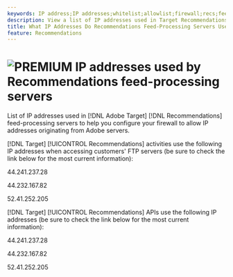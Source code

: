 ```yaml
---
keywords: IP address;IP addresses;whitelist;allowlist;firewall;recs;feed;servers;adobe marketing cloud;recommendations
description: View a list of IP addresses used in Target Recommendations feed-processing servers to help you configure your firewall to allow IP addresses originating from Adobe servers.
title: What IP Addresses Do Recommendations Feed-Processing Servers Use?
feature: Recommendations
---
```


# ![PREMIUM](/help/assets/premium.png) IP addresses used by Recommendations feed-processing servers

List of IP addresses used in [!DNL Adobe Target] [!DNL Recommendations] feed-processing servers to help you configure your firewall to allow IP addresses originating from Adobe servers.

[!DNL Target] [!UICONTROL Recommendations] activities use the following IP addresses when accessing customers' FTP servers (be sure to check the link below for the most current information):

44.241.237.28

44.232.167.82

52.41.252.205

[!DNL Target] [!UICONTROL Recommendations] APIs use the following IP addresses (be sure to check the link below for the most current information):

44.241.237.28

44.232.167.82

52.41.252.205
